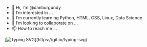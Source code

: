 - 👋 Hi, I’m @danburgundy
- 👀 I’m interested in ...
- 🌱 I’m currently learning Python, HTML, CSS, Linux, Data Science
- 💞️ I’m looking to collaborate on ...
- 📫 How to reach me ...


[![Typing SVG](https://readme-typing-svg.herokuapp.com/?lines=Welcome+to+my+Profile!;Welcome+to+my+Profile!)](https://git.io/typing-svg)


<!---
danburgundy/danburgundy is a ✨ special ✨ repository because its `README.md` (this file) appears on your GitHub profile.
You can click the Preview link to take a look at your changes.
--->
